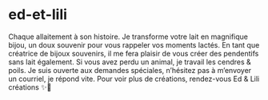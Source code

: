 # ed-et-lili
Chaque allaitement à son histoire. Je transforme votre lait en magnifique bijou, un doux souvenir pour vous rappeler vos moments lactés. En tant que créatrice de bijoux souvenirs, il me fera plaisir de vous créer des pendentifs sans lait également. Si vous avez perdu un animal, je travail les cendres &amp; poils. Je suis ouverte aux demandes spéciales, n’hésitez pas à m’envoyer un courriel, je répond vite.  Pour voir plus de créations, rendez-vous Ed &amp; Lili créations ✨🤍
